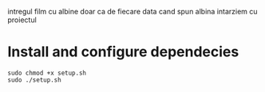 intregul film cu albine doar ca de fiecare data cand spun albina intarziem cu proiectul

Install and configure dependecies
=================================

    sudo chmod +x setup.sh
    sudo ./setup.sh
